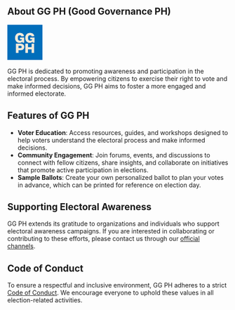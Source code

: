 ## About GG PH (Good Governance PH)

<img src="./public/images/gg-ph-logo.png" width="80" alt="GG PH Logo"></a>

GG PH is dedicated to promoting awareness and participation in the electoral process. By empowering citizens to exercise their right to vote and make informed decisions, GG PH aims to foster a more engaged and informed electorate.

## Features of GG PH

- **Voter Education**: Access resources, guides, and workshops designed to help voters understand the electoral process and make informed decisions.
- **Community Engagement**: Join forums, events, and discussions to connect with fellow citizens, share insights, and collaborate on initiatives that promote active participation in elections.
- **Sample Ballots**: Create your own personalized ballot to plan your votes in advance, which can be printed for reference on election day.

## Supporting Electoral Awareness

GG PH extends its gratitude to organizations and individuals who support electoral awareness campaigns. If you are interested in collaborating or contributing to these efforts, please contact us through our [official channels](https://ggph.com/contact).

## Code of Conduct

To ensure a respectful and inclusive environment, GG PH adheres to a strict [Code of Conduct](https://ggph.com/code-of-conduct). We encourage everyone to uphold these values in all election-related activities.
